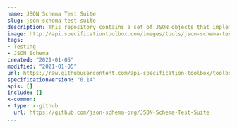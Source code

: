```yaml
---
name: JSON Schema Test Suite
slug: json-schema-test-suite
description: This repository contains a set of JSON objects that implementors of JSON Schema validation libraries can use to test their validators. It is meant to be language agnostic and should require only a JSON parser. The conversion of the JSON objects into tests within your test framework of choice is still the job of the validator implementor.
image: http://api.specificationtoolbox.com/images/tools/json-schema-test-suite.png
tags:
- Testing
- JSON Schema
created: "2021-01-05"
modified: "2021-01-05"
url: https://raw.githubusercontent.com/api-specification-toolbox/toolbox/main/_tools/json-schema-test-suite.md
specificationVersion: "0.14"
apis: []
include: []
x-common:
- type: x-github
  url: https://github.com/json-schema-org/JSON-Schema-Test-Suite
...
```

